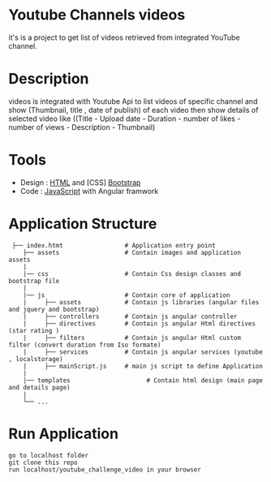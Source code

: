 # Youtube Channels videos 
it's is a project to get list of videos retrieved from integrated YouTube channel.

# Description
videos is integrated with Youtube Api to list videos of specific channel and show (Thumbnail, title , date of publish) 
of each video then show details of selected video like ((Title - Upload date - Duration - number of likes - number of
views - Description - Thumbnail)

# Tools 
- Design :
[HTML](https://www.w3schools.com/html/) and [CSS] [Bootstrap](https://getbootstrap.com/)
- Code :
[JavaScript](https://www.w3schools.com/js/default.asp) with Angular framwork 

# Application Structure
```
 ├── index.htmt                 # Application entry point 
    ├── assets                  # Contain images and application assets 
    |
    |── css                     # Contain Css design classes and bootstrap file 
    |
    |── js                      # Contain core of application
    |     ├── assets            # Contain js libraries (angular files and jquery and bootstrap)
    |     ├── controllers       # Contain js angular controller 
    |     ├── directives        # Contain js angular Html directives (star rating ) 
    |     ├── filters           # Contain js angular Html custom filter (convert duration from Iso formate) 
    |     ├── services          # Contain js angular services (youtube , localstorage)
    |     ├── mainScript.js     # main js script to define Application 
    |
    |── templates                     # Contain html design (main page and details page)
    |
    └── ...

```

# Run Application 

```
go to localhost folder 
git clone this repo 
run localhost/youtube_challenge_video in your browser 

```
